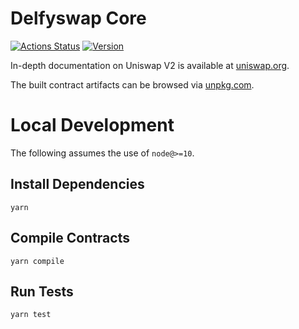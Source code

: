 # Delfyswap Core

[![Actions Status](https://github.com/Uniswap/uniswap-v2-core/workflows/CI/badge.svg)](https://github.com/delfyfinance/delfyswap-core/actions)
[![Version](https://img.shields.io/npm/v/@delfyfinance/delfyswap-core)](https://www.npmjs.com/package/@delfyfinance/delfyswap-core)

In-depth documentation on Uniswap V2 is available at [uniswap.org](https://uniswap.org/docs).

The built contract artifacts can be browsed via [unpkg.com](https://unpkg.com/browse/@delfyfinance/delfyswap-core@latest/).

# Local Development

The following assumes the use of `node@>=10`.

## Install Dependencies

`yarn`

## Compile Contracts

`yarn compile`

## Run Tests

`yarn test`
